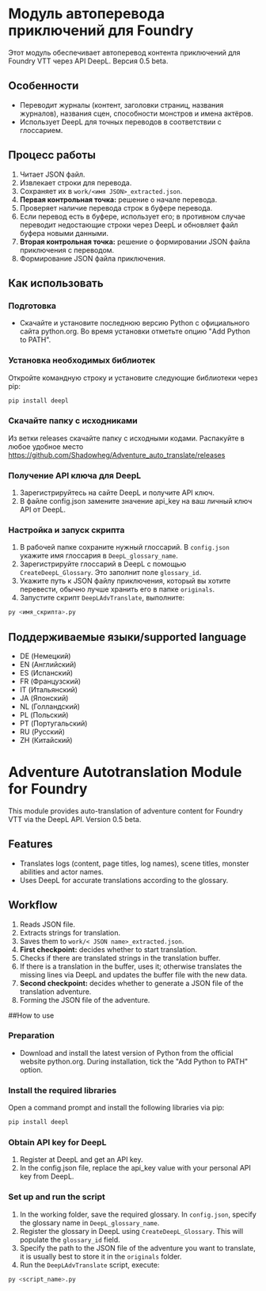 # Модуль автоперевода приключений для Foundry
Этот модуль обеспечивает автоперевод контента приключений для Foundry VTT через API DeepL. Версия 0.5 beta.

## Особенности
- Переводит журналы (контент, заголовки страниц, названия журналов), названия сцен, способности монстров и имена актёров.
- Использует DeepL для точных переводов в соответствии с глоссарием.

## Процесс работы
1. Читает JSON файл.
2. Извлекает строки для перевода.
3. Сохраняет их в `work/<имя JSON>_extracted.json`.
4. **Первая контрольная точка:** решение о начале перевода.
5. Проверяет наличие перевода строк в буфере перевода.
6. Если перевод есть в буфере, использует его; в противном случае переводит недостающие строки через DeepL и обновляет файл буфера новыми данными.
7. **Вторая контрольная точка:** решение о формировании JSON файла приключения с переводом.
8. Формирование JSON файла приключения.

## Как использовать
### Подготовка
- Скачайте и установите последнюю версию Python с официального сайта python.org. Во время установки отметьте опцию "Add Python to PATH".

### Установка необходимых библиотек
Откройте командную строку и установите следующие библиотеки через pip:
```sh
pip install deepl
```
### Скачайте папку с исходниками
Из ветки releases скачайте папку с исходными кодами. Распакуйте в любое удобное место
https://github.com/Shadowheg/Adventure_auto_translate/releases

### Получение API ключа для DeepL
1. Зарегистрируйтесь на сайте DeepL и получите API ключ.
2. В файле config.json замените значение api_key на ваш личный ключ API от DeepL.

### Настройка и запуск скрипта
1. В рабочей папке сохраните нужный глоссарий. В `config.json` укажите имя глоссария в `DeepL_glossary_name`.
2. Зарегистрируйте глоссарий в DeepL с помощью `CreateDeepL_Glossary`. Это заполнит поле `glossary_id`.
3. Укажите путь к JSON файлу приключения, который вы хотите перевести, обычно лучше хранить его в папке `originals`.
4. Запустите скрипт `DeepLAdvTranslate`, выполните:
```sh
py <имя_скрипта>.py
```

## Поддерживаемые языки/supported language
- DE (Немецкий)
- EN (Английский)
- ES (Испанский)
- FR (Французский)
- IT (Итальянский)
- JA (Японский)
- NL (Голландский)
- PL (Польский)
- PT (Португальский)
- RU (Русский)
- ZH (Китайский)

# Adventure Autotranslation Module for Foundry
This module provides auto-translation of adventure content for Foundry VTT via the DeepL API. Version 0.5 beta.

## Features
- Translates logs (content, page titles, log names), scene titles, monster abilities and actor names.
- Uses DeepL for accurate translations according to the glossary.

## Workflow
1. Reads JSON file.
2. Extracts strings for translation.
3. Saves them to `work/< JSON name>_extracted.json`.
4. **First checkpoint:** decides whether to start translation.
5. Checks if there are translated strings in the translation buffer.
6. If there is a translation in the buffer, uses it; otherwise translates the missing lines via DeepL and updates the buffer file with the new data.
7. **Second checkpoint:** decides whether to generate a JSON file of the translation adventure.
8. Forming the JSON file of the adventure.

##How to use
### Preparation
- Download and install the latest version of Python from the official website python.org. During installation, tick the "Add Python to PATH" option.

### Install the required libraries
Open a command prompt and install the following libraries via pip:
```sh
pip install deepl
```

### Obtain API key for DeepL
1. Register at DeepL and get an API key.
2. In the config.json file, replace the api_key value with your personal API key from DeepL.

### Set up and run the script
1. In the working folder, save the required glossary. In `config.json`, specify the glossary name in `DeepL_glossary_name`.
2. Register the glossary in DeepL using `CreateDeepL_Glossary`. This will populate the `glossary_id` field.
3. Specify the path to the JSON file of the adventure you want to translate, it is usually best to store it in the `originals` folder.
4. Run the `DeepLAdvTranslate` script, execute:
```sh
py <script_name>.py
```